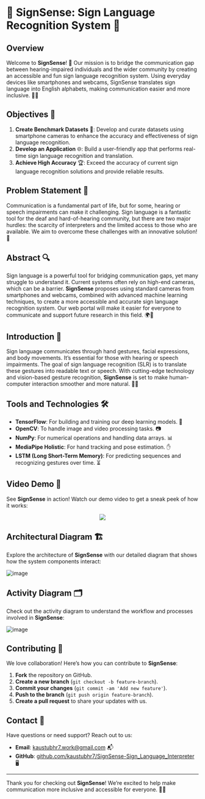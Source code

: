 # 🌟 SignSense: Sign Language Recognition System 🌟

## Overview

Welcome to **SignSense**! 🎉 Our mission is to bridge the communication gap between hearing-impaired individuals and the wider community by creating an accessible and fun sign language recognition system. Using everyday devices like smartphones and webcams, SignSense translates sign language into English alphabets, making communication easier and more inclusive. 🤝✨

## Objectives 🎯

1. **Create Benchmark Datasets** 📸: Develop and curate datasets using smartphone cameras to enhance the accuracy and effectiveness of sign language recognition.
2. **Develop an Application** 🌐: Build a user-friendly app that performs real-time sign language recognition and translation.
3. **Achieve High Accuracy** 🏆: Exceed the accuracy of current sign language recognition solutions and provide reliable results.

## Problem Statement 📝

Communication is a fundamental part of life, but for some, hearing or speech impairments can make it challenging. Sign language is a fantastic tool for the deaf and hard-of-hearing community, but there are two major hurdles: the scarcity of interpreters and the limited access to those who are available. We aim to overcome these challenges with an innovative solution! 🚀

## Abstract 🔍

Sign language is a powerful tool for bridging communication gaps, yet many struggle to understand it. Current systems often rely on high-end cameras, which can be a barrier. **SignSense** proposes using standard cameras from smartphones and webcams, combined with advanced machine learning techniques, to create a more accessible and accurate sign language recognition system. Our web portal will make it easier for everyone to communicate and support future research in this field. 🌍🔬

## Introduction 👋

Sign language communicates through hand gestures, facial expressions, and body movements. It’s essential for those with hearing or speech impairments. The goal of sign language recognition (SLR) is to translate these gestures into readable text or speech. With cutting-edge technology and vision-based gesture recognition, **SignSense** is set to make human-computer interaction smoother and more natural. 🤖💬

## Tools and Technologies 🛠️

- **TensorFlow**: For building and training our deep learning models. 🧠
- **OpenCV**: To handle image and video processing tasks. 📷
- **NumPy**: For numerical operations and handling data arrays. 📊
- **MediaPipe Holistic**: For hand tracking and pose estimation. ✋
- **LSTM (Long Short-Term Memory)**: For predicting sequences and recognizing gestures over time. ⏳

## Video Demo 🎥

See **SignSense** in action! Watch our demo video to get a sneak peek of how it works:

<div class="row" align="center">
  <div class="column">
    <img src=".github/assets/images/Sign Language Detection DEMO Video (Just App).gif?raw=true" style =" height=250px width =400px">
  </div>
</div>

## Architectural Diagram 🏗️

Explore the architecture of **SignSense** with our detailed diagram that shows how the system components interact:

![image](https://github.com/user-attachments/assets/61cb3fd2-da70-4763-b693-d047eabebe40)


## Activity Diagram 🗂️

Check out the activity diagram to understand the workflow and processes involved in **SignSense**:

![image](https://github.com/user-attachments/assets/b07fb06a-aa71-46b3-8e0c-c4e603dc8350)


## Contributing 🤝

We love collaboration! Here’s how you can contribute to **SignSense**:
1. **Fork** the repository on GitHub.
2. **Create a new branch** (`git checkout -b feature-branch`).
3. **Commit your changes** (`git commit -am 'Add new feature'`).
4. **Push to the branch** (`git push origin feature-branch`).
5. **Create a pull request** to share your updates with us.


## Contact 📧

Have questions or need support? Reach out to us:

- **Email**: [kaustubhr7.work@gmail.com](mailto:kaustubhr7.work@gmail.com) 📬
- **GitHub**: [github.com/kaustubhr7/SignSense-Sign_Language_Interpreter](https://github.com/kaustubhr7/SignSense-Sign_Language_Interpreter) 🖥️

---

Thank you for checking out **SignSense**! We’re excited to help make communication more inclusive and accessible for everyone. 🚀🌟
